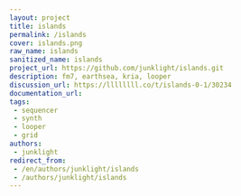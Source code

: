 ```yaml
---
layout: project
title: islands
permalink: /islands
cover: islands.png
raw_name: islands
sanitized_name: islands
project_url: https://github.com/junklight/islands.git
description: fm7, earthsea, kria, looper
discussion_url: https://llllllll.co/t/islands-0-1/30234
documentation_url: 
tags:
 - sequencer
 - synth
 - looper
 - grid
authors:
 - junklight
redirect_from:
 - /en/authors/junklight/islands
 - /authors/junklight/islands
---
```

